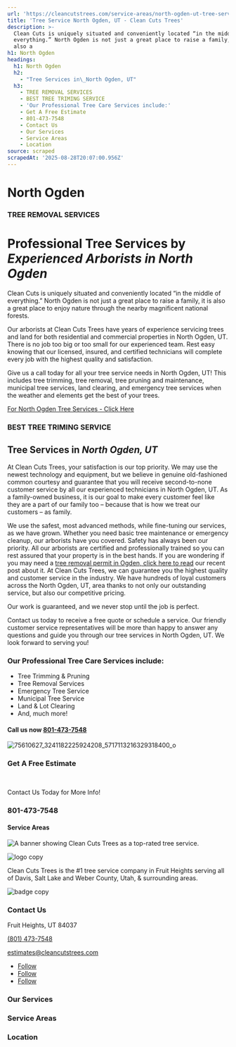 ```yaml
---
url: 'https://cleancutstrees.com/service-areas/north-ogden-ut-tree-service/'
title: 'Tree Service North Ogden, UT - Clean Cuts Trees'
description: >-
  Clean Cuts is uniquely situated and conveniently located “in the middle of
  everything.” North Ogden is not just a great place to raise a family, it is
  also a
h1: North Ogden
headings:
  h1: North Ogden
  h2:
    - "Tree Services in\_North Ogden, UT"
  h3:
    - TREE REMOVAL SERVICES
    - BEST TREE TRIMING SERVICE
    - 'Our Professional Tree Care Services include:'
    - Get A Free Estimate
    - 801-473-7548
    - Contact Us
    - Our Services
    - Service Areas
    - Location
source: scraped
scrapedAt: '2025-08-28T20:07:00.956Z'
---
```

# North Ogden

### TREE REMOVAL SERVICES

# Professional Tree Services by _Experienced Arborists in North Ogden_

Clean Cuts is uniquely situated and conveniently located “in the middle of everything.” North Ogden is not just a great place to raise a family, it is also a great place to enjoy nature through the nearby magnificent national forests.

Our arborists at Clean Cuts Trees have years of experience servicing trees and land for both residential and commercial properties in North Ogden, UT. There is no job too big or too small for our experienced team. Rest easy knowing that our licensed, insured, and certified technicians will complete every job with the highest quality and satisfaction.

Give us a call today for all your tree service needs in North Ogden, UT! This includes tree trimming, tree removal, tree pruning and maintenance, municipal tree services, land clearing, and emergency tree services when the weather and elements get the best of your trees.

[For North Ogden Tree Services - Click Here](/contact-us)

### BEST TREE TRIMING SERVICE

## Tree Services in _North Ogden, UT_

At Clean Cuts Trees, your satisfaction is our top priority. We may use the newest technology and equipment, but we believe in genuine old-fashioned common courtesy and guarantee that you will receive second-to-none customer service by all our experienced technicians in North Ogden, UT. As a family-owned business, it is our goal to make every customer feel like they are a part of our family too – because that is how we treat our customers – as family.

We use the safest, most advanced methods, while fine-tuning our services, as we have grown. Whether you need basic tree maintenance or emergency cleanup, our arborists have you covered. Safety has always been our priority. All our arborists are certified and professionally trained so you can rest assured that your property is in the best hands. If you are wondering if you may need a [tree removal permit in Ogden, click here to read](https://cleancutstrees.com/tree-removal-permit-in-ogden-ut-city-of-ogden-tree-ordinance/) our recent post about it. At Clean Cuts Trees, we can guarantee you the highest quality and customer service in the industry. We have hundreds of loyal customers across the North Ogden, UT, area thanks to not only our outstanding service, but also our competitive pricing.

Our work is guaranteed, and we never stop until the job is perfect.

Contact us today to receive a free quote or schedule a service. Our friendly customer service representatives will be more than happy to answer any questions and guide you through our tree services in North Ogden, UT. We look forward to serving you!

### Our Professional Tree Care Services include:

-   Tree Trimming & Pruning
-   Tree Removal Services
-   Emergency Tree Service
-   Municipal Tree Service
-   Land & Lot Clearing
-   And, much more!

#### Call us now [**801-473-7548**](tel:801-473-7548)

![75610627_3241182225924208_5717113216329318400_o](./assets/3ccc63b66ead02a355ae9718bd094751c2f30242.jpg "75610627_3241182225924208_5717113216329318400_o")

### Get A Free Estimate

  [](tel:+18014737548)

Contact Us Today for More Info!

### 801-473-7548

#### Service Areas

![A banner showing Clean Cuts Trees as a top-rated tree service.](./assets/6044a2199980b071066c9787705eaf1fd5e11a3e.png)

![logo copy](./assets/90a16e2ce5a7f00fb2e4f2b204af48a34ef55eab.png "logo copy")

Clean Cuts Trees is the #1 tree service company in Fruit Heights serving all of Davis, Salt Lake and Weber County, Utah, & surrounding areas.

![badge copy](./assets/f718afde080bd8d3dd3880e1e259267f39699dcb.png "badge copy")

### Contact Us

Fruit Heights, UT 84037

[(801) 473-7548](tel:+18014737548)

[estimates@cleancutstrees.com](mailto:estimates@cleancutstrees.com)

-   [Follow](https://www.facebook.com/CleanCutsTrees/ "Follow on Facebook")
-   [Follow](https://www.youtube.com/channel/UCSMH2M8_eCp3TM7lxs7HC1w/videos "Follow on Youtube")
-   [Follow](https://www.instagram.com/clean_cuts_trees/ "Follow on Instagram")

### Our Services

### Service Areas

### Location
